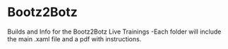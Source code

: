 # Bootz2Botz
Builds and Info for the Bootz2Botz Live Trainings
-Each folder will include the main .xaml file and a pdf with instructions.
